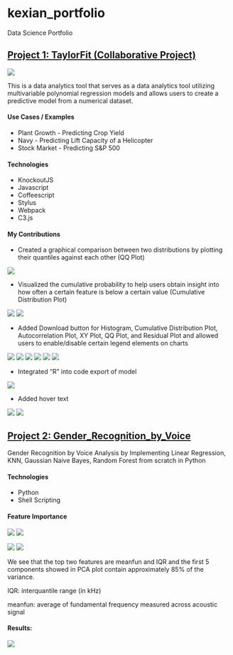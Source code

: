 # kexian_portfolio
Data Science Portfolio

## [Project 1: TaylorFit (Collaborative Project)](www.taylorfit-rsa.com)
![](/images/TaylorFit.png)

This is a data analytics tool that serves as a data analytics tool utilizing multivariable polynomial regression models and allows users to create a predictive model from a numerical dataset.

#### Use Cases / Examples
* Plant Growth - Predicting Crop Yield
* Navy - Predicting Lift Capacity of a Helicopter
* Stock Market - Predicting S&P 500

#### Technologies
* KnockoutJS
* Javascript
* Coffeescript
* Stylus
* Webpack
* C3.js

#### My Contributions
* Created a graphical comparison between two distributions by plotting their quantiles against each other (QQ Plot)

![](/images/qq_plot_1.png)

* Visualized the cumulative probability to help users obtain insight into how often a certain feature is below a certain value (Cumulative Distribution Plot)

![](/images/cumulative_distribution_plot_1.png) ![](/images/cumulative_distribution_plot_2.png)

* Added Download button for Histogram, Cumulative Distribution Plot, Autocorrelation Plot, XY Plot, QQ Plot, and Residual Plot and allowed users to enable/disable certain legend elements on charts

![](/images/download_button_1.png) ![](/images/download_button_2.png) ![](/images/download_button_3.png) ![](/images/download_button_4.png) ![](/images/download_button_5.png) ![](/images/download_button_6.png)

* Integrated “R” into code export of model

![](/images/code_export.png)

* Added hover text

![](/images/mouseover_text_1.png)
![](/images/mouseover_text_2.png)

## [Project 2: Gender_Recognition_by_Voice](https://github.com/kassiwu/Gender_Recognition_by_Voice)
Gender Recognition by Voice Analysis by Implementing Linear Regression, KNN, Gaussian Naive Bayes, Random Forest from scratch in Python
#### Technologies
* Python
* Shell Scripting
#### Feature Importance

![](/images/feature_importance.png)
![](/images/pca.png)

![](/images/IQR.png) ![](/images/meanfun.png)

We see that the top two features are meanfun and IQR and the first 5 components showed in PCA plot contain approximately 85% of the variance.

IQR: interquantile range (in kHz)

meanfun: average of fundamental frequency measured across acoustic signal

#### Results:
![](/images/model_results.png)
